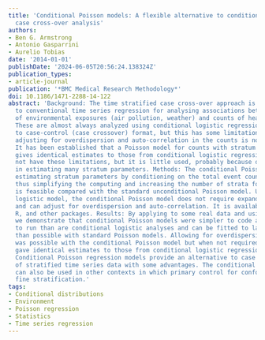 ```yaml
---
title: 'Conditional Poisson models: A flexible alternative to conditional logistic
  case cross-over analysis'
authors:
- Ben G. Armstrong
- Antonio Gasparrini
- Aurelio Tobias
date: '2014-01-01'
publishDate: '2024-06-05T20:56:24.138324Z'
publication_types:
- article-journal
publication: '*BMC Medical Research Methodology*'
doi: 10.1186/1471-2288-14-122
abstract: 'Background: The time stratified case cross-over approach is a popular alternative
  to conventional time series regression for analysing associations between time series
  of environmental exposures (air pollution, weather) and counts of health outcomes.
  These are almost always analyzed using conditional logistic regression on data expanded
  to case-control (case crossover) format, but this has some limitations. In particular
  adjusting for overdispersion and auto-correlation in the counts is not possible.
  It has been established that a Poisson model for counts with stratum indicators
  gives identical estimates to those from conditional logistic regression and does
  not have these limitations, but it is little used, probably because of the overheads
  in estimating many stratum parameters. Methods: The conditional Poisson model avoids
  estimating stratum parameters by conditioning on the total event count in each stratum,
  thus simplifying the computing and increasing the number of strata for which fitting
  is feasible compared with the standard unconditional Poisson model. Unlike the conditional
  logistic model, the conditional Poisson model does not require expanding the data,
  and can adjust for overdispersion and auto-correlation. It is available in Stata,
  R, and other packages. Results: By applying to some real data and using simulations,
  we demonstrate that conditional Poisson models were simpler to code and shorter
  to run than are conditional logistic analyses and can be fitted to larger data sets
  than possible with standard Poisson models. Allowing for overdispersion or autocorrelation
  was possible with the conditional Poisson model but when not required this model
  gave identical estimates to those from conditional logistic regression. Conclusions:
  Conditional Poisson regression models provide an alternative to case crossover analysis
  of stratified time series data with some advantages. The conditional Poisson model
  can also be used in other contexts in which primary control for confounding is by
  fine stratification.'
tags:
- Conditional distributions
- Environment
- Poisson regression
- Statistics
- Time series regression
---
```

